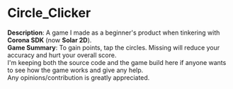 # Circle_Clicker
**Description**: A game I made as a beginner's product when tinkering with **Corona SDK** (now **Solar 2D**).\
**Game Summary**: To gain points, tap the circles. Missing will reduce your accuracy and hurt your overall score.\
I'm keeping both the source code and the game build here if anyone wants to see how the game works and give any help.\
Any opinions/contribution is greatly appreciated.
